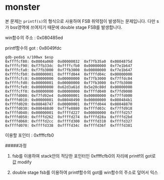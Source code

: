 # monster

본 문제는 `printf(s)`의 형식으로 사용하여 FSB 취약점이 발생하는 문제입니다. 다만 s가 bss영역에 쓰여지기 때문에 double stage FSB를 발생합니다.



win함수의 주소 : 0x080485ed

printf함수의 got : 0x8049fdc



```
gdb-peda$ x/100wx $esp
0xffffcf80:	0x0804a060	0x00000032	0xf7fb35a0	0x0804875d
0xffffcf90:	0xf7fb33dc	0xffffcfb0	0x00000000	0xf7e1b647
0xffffcfa0:	0xf7fb3000	0xf7fb3000	0x00000000	0xf7e1b647
0xffffcfb0:	0x00000001	0xffffd044	0xffffd04c	0x00000000
0xffffcfc0:	0x00000000	0x00000000	0xf7fb3000	0xf7ffdc04
0xffffcfd0:	0x00000001	0x00000000	0xf7fb3000	0xf7fb3000
0xffffcfe0:	0x00000000	0x62d3a61d	0x5e20c80d	0x00000000
0xffffcff0:	0x00000000	0x00000000	0xffffd040	0xf7fd9000
0xffffd000:	0xf7fd92e4	0x00000001	0x00000000	0xf7ffd000
0xffffd010:	0x00000001	0x08048490	0x00000000	0x080484b1
0xffffd020:	0x08048747	0x00000001	0xffffd044	0x08048870
0xffffd030:	0x080488d0	0xf7fe8880	0xffffd03c	0xf7ffd918
0xffffd040:	0x00000001	0xffffd227	0x00000000	0xffffd257
0xffffd050:	0xffffd262	0xffffd274	0xffffd28a	0xffffd2bd
0xffffd060:	0xffffd2cc	0xffffd300	0xffffd310	0xffffd327
0xffffd070:	0xffffd338	0xffffd34c	0xffffd36f	0xffffd381

```

이용할 포인터 : 0xffffcfb0

#####과정

1. fsb를 이용하여 stack안의 적당한 포인터인 0xffffcfb0의 자리에 printf의 got로 값 modify

2. double stage fsb를 이용하여 printf함수의 got를 win함수의 주소로 덮어서 익스

